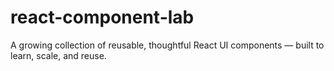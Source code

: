 # react-component-lab
A growing collection of reusable, thoughtful React UI components — built to learn, scale, and reuse.
